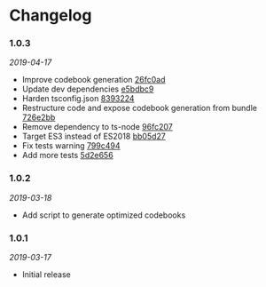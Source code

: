 # Changelog

### 1.0.3

*2019-04-17*

  - Improve codebook generation [26fc0ad](https://github.com/remusao/tsmaz/commit/26fc0addcfebd95ab68afdcb1934e30fb56c847d)
  - Update dev dependencies [e5bdbc9](https://github.com/remusao/tsmaz/commit/e5bdbc9809dadea67c5f430253e54429e22b8974)
  - Harden tsconfig.json [8393224](https://github.com/remusao/tsmaz/commit/8393224f9bf4b69d04ab61f49c5775e691e6f0b4)
  - Restructure code and expose codebook generation from bundle [726e2bb](https://github.com/remusao/tsmaz/commit/726e2bbc1576f2c6122ae7d26f5a9298e513f344)
  - Remove dependency to ts-node [96fc207](https://github.com/remusao/tsmaz/commit/96fc2073dc953453b314442854cab3d531bb246e)
  - Target ES3 instead of ES2018 [bb05d27](https://github.com/remusao/tsmaz/commit/bb05d2774c1adc9d5ea542d13aa84b9297fd58b8)
  - Fix tests warning [799c494](https://github.com/remusao/tsmaz/commit/799c49495d54b9637fd059ae4df0550d24d4d48c)
  - Add more tests [5d2e656](https://github.com/remusao/tsmaz/commit/5d2e656f233a907cb685a1d42e8068219b89491a)

### 1.0.2

*2019-03-18*

  - Add script to generate optimized codebooks

### 1.0.1

*2019-03-17*

  - Initial release

